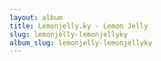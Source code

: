 ```yaml
---
layout: album
title: Lemonjelly.ky - Lemon Jelly
slug: lemonjelly-lemonjellyky
album_slug: lemonjelly-lemonjellyky
---
```


